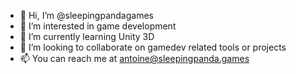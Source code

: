 - 👋 Hi, I’m @sleepingpandagames
- 👀 I’m interested in game development
- 🌱 I’m currently learning Unity 3D
- 💞️ I’m looking to collaborate on gamedev related tools or projects
- 📫 You can reach me at antoine@sleepingpanda.games

<!---
sleepingpandagames/sleepingpandagames is a ✨ special ✨ repository because its `README.md` (this file) appears on your GitHub profile.
You can click the Preview link to take a look at your changes.
--->

